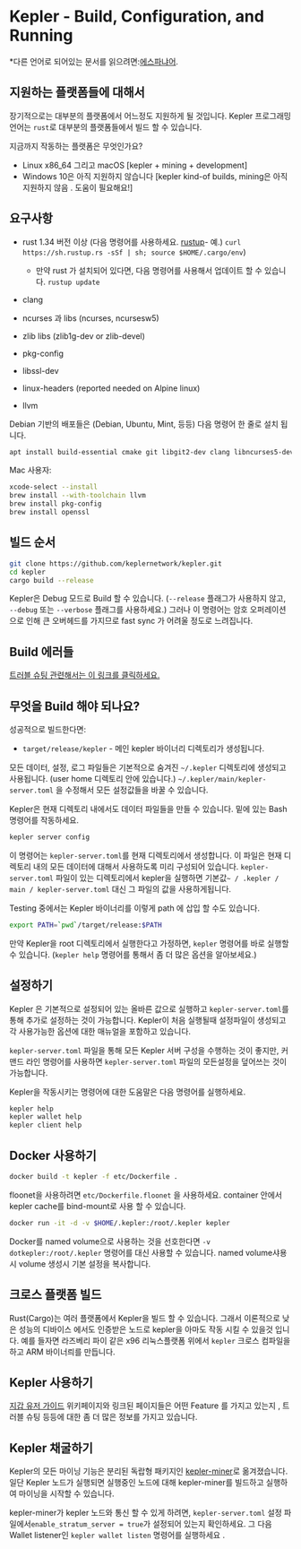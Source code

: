 # Kepler - Build, Configuration, and Running

*다른 언어로 되어있는 문서를 읽으려면:[에스파냐어](build_ES.md).

## 지원하는 플랫폼들에 대해서

장기적으로는 대부분의 플랫폼에서 어느정도 지원하게 될 것입니다.
Kepler 프로그래밍 언어는 `rust`로 대부분의 플랫폼들에서 빌드 할 수 있습니다.

지금까지 작동하는 플랫폼은 무엇인가요?

* Linux x86_64 그리고 macOS [kepler + mining + development]
* Windows 10은 아직 지원하지 않습니다 [kepler kind-of builds, mining은 아직 지원하지 않음 . 도움이 필요해요!]

## 요구사항

* rust 1.34 버전 이상  (다음 명령어를 사용하세요. [rustup]((https://www.rustup.rs/))- 예.) `curl https://sh.rustup.rs -sSf | sh; source $HOME/.cargo/env`)

  * 만약 rust 가 설치되어 있다면, 다음 명령어를 사용해서 업데이트 할 수 있습니다.
    `rustup update`
* clang
* ncurses 과 libs (ncurses, ncursesw5)
* zlib libs (zlib1g-dev or zlib-devel)
* pkg-config
* libssl-dev
* linux-headers (reported needed on Alpine linux)
* llvm

Debian 기반의 배포들은 (Debian, Ubuntu, Mint, 등등) 다음 명령어 한 줄로 설치 됩니다.

```sh
apt install build-essential cmake git libgit2-dev clang libncurses5-dev libncursesw5-dev zlib1g-dev pkg-config libssl-dev llvm
```

Mac 사용자:

```sh
xcode-select --install
brew install --with-toolchain llvm
brew install pkg-config
brew install openssl
```

## 빌드 순서

```sh
git clone https://github.com/keplernetwork/kepler.git
cd kepler
cargo build --release
```

Kepler은 Debug 모드로 Build 할 수 있습니다. (`--release` 플래그가 사용하지 않고, `--debug` 또는 `--verbose` 플래그를 사용하세요.) 그러나 이 명령어는 암호 오퍼레이션으로 인해 큰 오버헤드를 가지므로 fast sync 가 어려울 정도로 느려집니다.

## Build 에러들

[트러블 슈팅 관련해서는 이 링크를 클릭하세요.](https://github.com/keplernetwork/docs/wiki/Troubleshooting)

## 무엇을 Build 해야 되나요?

성공적으로 빌드한다면:

* `target/release/kepler` - 메인 kepler 바이너리 디렉토리가 생성됩니다.

모든 데이터, 설정, 로그 파일들은 기본적으로 숨겨진 `~/.kepler` 디렉토리에 생성되고 사용됩니다. (user home 디렉토리 안에 있습니다.)
`~/.kepler/main/kepler-server.toml` 을 수정해서 모든 설정값들을 바꿀 수 있습니다.

Kepler은 현재 디렉토리 내에서도 데이터 파일들을 만들 수 있습니다. 밑에 있는 Bash 명령어를 작동하세요.

```sh
kepler server config
```

이 명령어는 `kepler-server.toml`를 현재 디렉토리에서 생성합니다.
이 파일은 현재 디렉토리 내의 모든 데이터에 대해서 사용하도록 미리 구성되어 있습니다.
`kepler-server.toml` 파일이 있는 디렉토리에서 kepler을 실행하면 기본값`~ / .kepler / main / kepler-server.toml` 대신 그 파일의 값을 사용하게됩니다.

Testing 중에서는 Kepler 바이너리를 이렇게 path 에 삽입 할 수도 있습니다.

```sh
export PATH=`pwd`/target/release:$PATH
```

만약 Kepler을 root 디렉토리에서 실행한다고 가정하면, `kepler` 명령어를 바로 실행할 수 있습니다. (`kepler help` 명령어를 통해서 좀 더 많은 옵션을 알아보세요.)

## 설정하기

Kepler 은 기본적으로 설정되어 있는 올바른 값으로 실행하고 `kepler-server.toml`를 통해 추가로 설정하는 것이 가능합니다.
Kepler이 처음 실행될때 설정파일이 생성되고 각 사용가능한 옵션에 대한 매뉴얼을 포함하고 있습니다.

`kepler-server.toml` 파일을 통해 모든 Kepler 서버 구성을 수행하는 것이 좋지만,
커맨드 라인 명령어를 사용하면 `kepler-server.toml` 파일의 모든설정을 덮어쓰는 것이 가능합니다.

Kepler을 작동시키는 명령어에 대한 도움말은 다음 명령어를 실행하세요.

```sh
kepler help
kepler wallet help
kepler client help
```

## Docker 사용하기

```sh
docker build -t kepler -f etc/Dockerfile .
```

floonet을 사용하려면 `etc/Dockerfile.floonet` 을 사용하세요.
container 안에서 kepler cache를 bind-mount로 사용 할 수 있습니다.

```sh
docker run -it -d -v $HOME/.kepler:/root/.kepler kepler
```

Docker를 named volume으로 사용하는 것을 선호한다면 `-v dotkepler:/root/.kepler` 명령어를 대신 사용할 수 있습니다.
named volume샤용시 volume 생성시 기본 설정을 복사합니다.

## 크로스 플랫폼 빌드

Rust(Cargo)는 여러 플랫폼에서 Kepler을 빌드 할 수 있습니다. 그래서 이론적으로 낮은 성능의 디바이스 에서도 인증받은 노드로 kepler을 아마도 작동 시킬 수 있을것 입니다.
예를 들자면 라즈베리 파이 같은 x96 리눅스플랫폼 위에서 `kepler` 크로스 컴파일을 하고 ARM 바이너릐를 만듭니다.

## Kepler 사용하기

[지갑 유저 가이드](https://github.com/keplernetwork/docs/wiki/Wallet-User-Guide) 위키페이지와 링크된 페이지들은 어떤 Feature 를 가지고 있는지 , 트러블 슈팅 등등에 대한 좀 더 많은 정보를 가지고 있습니다.

## Kepler 채굴하기

Kepler의 모든 마이닝 기능은 분리된 독랍형 패키지인 [kepler-miner](https://github.com/keplernetwork/kepler-miner)로 옮겨졌습니다.
일단 Kepler 노드가 실행되면 실행중인 노드에 대해 kepler-miner를 빌드하고 실행하여 마이닝을 시작할 수 있습니다.

kepler-miner가 kepler 노드와 통신 할 수 있게 하려면, `kepler-server.toml` 설정 파일에서`enable_stratum_server = true`가 설정되어 있는지 확인하세요. 그 다음 Wallet listener인 `kepler wallet listen` 명령어를 실행하세요 .